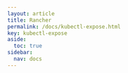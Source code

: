 ```yaml
---
layout: article
title: Rancher
permalink: /docs/kubectl-expose.html
key: kubectl-expose
aside:
  toc: true
sidebar:
  nav: docs
---
```

